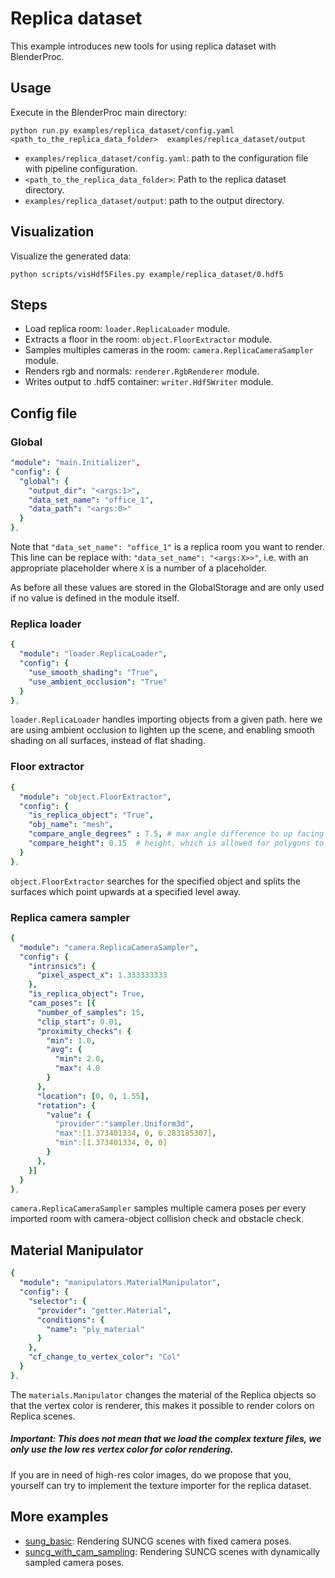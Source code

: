 # Replica dataset

This example introduces new tools for using replica dataset with BlenderProc.

## Usage

Execute in the BlenderProc main directory:

```
python run.py examples/replica_dataset/config.yaml <path_to_the_replica_data_folder>  examples/replica_dataset/output
``` 

* `examples/replica_dataset/config.yaml`: path to the configuration file with pipeline configuration.
* `<path_to_the_replica_data_folder>`: Path to the replica dataset directory.
* `examples/replica_dataset/output`: path to the output directory.

## Visualization

Visualize the generated data:

```
python scripts/visHdf5Files.py example/replica_dataset/0.hdf5
```

## Steps

* Load replica room: `loader.ReplicaLoader` module.
* Extracts a floor in the room: `object.FloorExtractor` module.
* Samples multiples cameras in the room: `camera.ReplicaCameraSampler` module.
* Renders rgb and normals: `renderer.RgbRenderer` module.
* Writes output to .hdf5 container: `writer.Hdf5Writer` module.

## Config file

### Global

```yaml
"module": "main.Initializer",
"config": {
  "global": {
    "output_dir": "<args:1>",
    "data_set_name": "office_1",
    "data_path": "<args:0>"
  }
},
```

Note that `"data_set_name": "office_1"` is a replica room you want to render. This line can be replace with:
`"data_set_name": "<args:X>>"`, i.e. with an appropriate placeholder where `X` is a number of a placeholder.

As before all these values are stored in the GlobalStorage and are only used if no value is defined in the module itself.

### Replica loader

```yaml
{
  "module": "loader.ReplicaLoader",
  "config": {
    "use_smooth_shading": "True",
    "use_ambient_occlusion": "True"
  }
},
```

`loader.ReplicaLoader` handles importing objects from a given path. here we are using ambient occlusion to lighten up the scene, and enabling smooth shading on all surfaces, instead of flat shading.

### Floor extractor

```yaml
{
  "module": "object.FloorExtractor",
  "config": {
    "is_replica_object": "True",
    "obj_name": "mesh",
    "compare_angle_degrees" : 7.5, # max angle difference to up facing polygons
    "compare_height": 0.15  # height, which is allowed for polygons to be away from the height level in up and down dir.
  }
},
```

`object.FloorExtractor` searches for the specified object and splits the surfaces which point upwards at a specified level away.

### Replica camera sampler

```yaml
{
  "module": "camera.ReplicaCameraSampler",
  "config": {
    "intrinsics": {
      "pixel_aspect_x": 1.333333333
    },
    "is_replica_object": True,
    "cam_poses": [{
      "number_of_samples": 15,
      "clip_start": 0.01,
      "proximity_checks": {
        "min": 1.0,
        "avg": {
          "min": 2.0,
          "max": 4.0
        }
      },
      "location": [0, 0, 1.55],
      "rotation": {
        "value": {
          "provider":"sampler.Uniform3d",
          "max":[1.373401334, 0, 6.283185307],
          "min":[1.373401334, 0, 0]
        }
      },
    }]
  }
},
```

`camera.ReplicaCameraSampler` samples multiple camera poses per every imported room with camera-object collision check and obstacle check.
## Material Manipulator 

```yaml
{
  "module": "manipulators.MaterialManipulator",
  "config": {
    "selector": {
      "provider": "getter.Material",
      "conditions": {
        "name": "ply_material"
      }
    },
    "cf_change_to_vertex_color": "Col"
  }
},
``` 
The `materials.Manipulator` changes the material of the Replica objects so that the vertex color is renderer, this makes it possible to render colors on Replica scenes.
##### Important: This does not mean that we load the complex texture files, we only use the low res vertex color for color rendering.

If you are in need of high-res color images, do we propose that you, yourself can try to implement the texture importer for the replica dataset.

## More examples

* [sung_basic](../suncg_basic): Rendering SUNCG scenes with fixed camera poses.
* [suncg_with_cam_sampling](../suncg_with_cam_sampling): Rendering SUNCG scenes with dynamically sampled camera poses.

